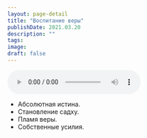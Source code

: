 ```yaml
---
layout: page-detail
title: "Воспитание веры"
publishDate: 2021.03.20
description: ""
tags:
image:
draft: false
---
```


<audio title="2021.03.20 - Воспитание веры.mp3" src="https://filer-api.advayta.org/v1.0/public/files/73631" controls=""></audio>

* Абсолютная истина.
* Становление садху.
* Пламя веры.
* Собственные усилия.

  
